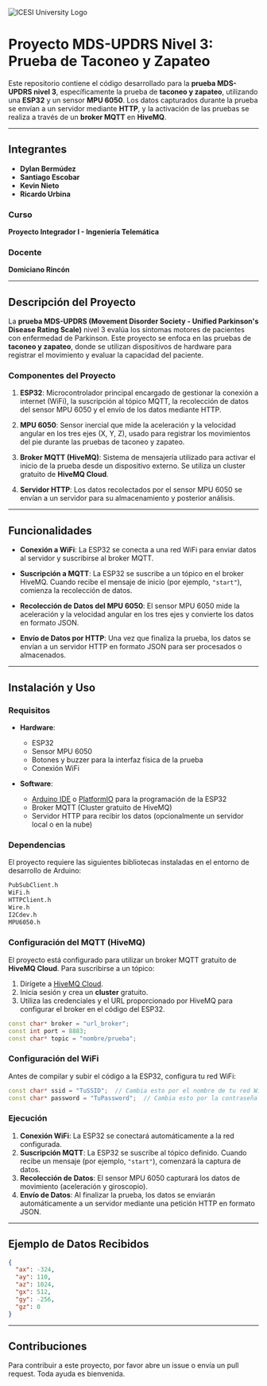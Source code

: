 ![ICESI University Logo](https://www.icesi.edu.co/launiversidad/images/La_universidad/logo_icesi.png)

# Proyecto MDS-UPDRS Nivel 3: Prueba de Taconeo y Zapateo

Este repositorio contiene el código desarrollado para la **prueba MDS-UPDRS nivel 3**, específicamente la prueba de **taconeo y zapateo**, utilizando una **ESP32** y un sensor **MPU 6050**. Los datos capturados durante la prueba se envían a un servidor mediante **HTTP**, y la activación de las pruebas se realiza a través de un **broker MQTT** en **HiveMQ**.

---

## Integrantes

- **Dylan Bermúdez**
- **Santiago Escobar**
- **Kevin Nieto**
- **Ricardo Urbina**

### Curso
**Proyecto Integrador I - Ingeniería Telemática**

### Docente
**Domiciano Rincón**

---

## Descripción del Proyecto

La **prueba MDS-UPDRS (Movement Disorder Society - Unified Parkinson's Disease Rating Scale)** nivel 3 evalúa los síntomas motores de pacientes con enfermedad de Parkinson. Este proyecto se enfoca en las pruebas de **taconeo y zapateo**, donde se utilizan dispositivos de hardware para registrar el movimiento y evaluar la capacidad del paciente.

### Componentes del Proyecto

1. **ESP32**: Microcontrolador principal encargado de gestionar la conexión a internet (WiFi), la suscripción al tópico MQTT, la recolección de datos del sensor MPU 6050 y el envío de los datos mediante HTTP.
   
2. **MPU 6050**: Sensor inercial que mide la aceleración y la velocidad angular en los tres ejes (X, Y, Z), usado para registrar los movimientos del pie durante las pruebas de taconeo y zapateo.

3. **Broker MQTT (HiveMQ)**: Sistema de mensajería utilizado para activar el inicio de la prueba desde un dispositivo externo. Se utiliza un cluster gratuito de **HiveMQ Cloud**.

4. **Servidor HTTP**: Los datos recolectados por el sensor MPU 6050 se envían a un servidor para su almacenamiento y posterior análisis.

---

## Funcionalidades

- **Conexión a WiFi**: La ESP32 se conecta a una red WiFi para enviar datos al servidor y suscribirse al broker MQTT.
  
- **Suscripción a MQTT**: La ESP32 se suscribe a un tópico en el broker HiveMQ. Cuando recibe el mensaje de inicio (por ejemplo, `"start"`), comienza la recolección de datos.

- **Recolección de Datos del MPU 6050**: El sensor MPU 6050 mide la aceleración y la velocidad angular en los tres ejes y convierte los datos en formato JSON.

- **Envío de Datos por HTTP**: Una vez que finaliza la prueba, los datos se envían a un servidor HTTP en formato JSON para ser procesados o almacenados.

---

## Instalación y Uso

### Requisitos

- **Hardware**:
  - ESP32
  - Sensor MPU 6050
  - Botones y buzzer para la interfaz física de la prueba
  - Conexión WiFi
  
- **Software**:
  - [Arduino IDE](https://www.arduino.cc/en/software) o [PlatformIO](https://platformio.org/) para la programación de la ESP32
  - Broker MQTT (Cluster gratuito de HiveMQ)
  - Servidor HTTP para recibir los datos (opcionalmente un servidor local o en la nube)

### Dependencias

El proyecto requiere las siguientes bibliotecas instaladas en el entorno de desarrollo de Arduino:

```bash
PubSubClient.h
WiFi.h
HTTPClient.h
Wire.h
I2Cdev.h
MPU6050.h
```

### Configuración del MQTT (HiveMQ)

El proyecto está configurado para utilizar un broker MQTT gratuito de **HiveMQ Cloud**. Para suscribirse a un tópico:

1. Dirígete a [HiveMQ Cloud](https://www.hivemq.com/mqtt-cloud-broker/).
2. Inicia sesión y crea un **cluster** gratuito.
3. Utiliza las credenciales y el URL proporcionado por HiveMQ para configurar el broker en el código del ESP32.

```cpp
const char* broker = "url_broker";
const int port = 8883;
const char* topic = "nombre/prueba";
```

### Configuración del WiFi

Antes de compilar y subir el código a la ESP32, configura tu red WiFi:

```cpp
const char* ssid = "TuSSID";  // Cambia esto por el nombre de tu red WiFi
const char* password = "TuPassword";  // Cambia esto por la contraseña de tu WiFi
```

### Ejecución

1. **Conexión WiFi**: La ESP32 se conectará automáticamente a la red configurada.
2. **Suscripción MQTT**: La ESP32 se suscribe al tópico definido. Cuando recibe un mensaje (por ejemplo, `"start"`), comenzará la captura de datos.
3. **Recolección de Datos**: El sensor MPU 6050 capturará los datos de movimiento (aceleración y giroscopio).
4. **Envío de Datos**: Al finalizar la prueba, los datos se enviarán automáticamente a un servidor mediante una petición HTTP en formato JSON.

---

## Ejemplo de Datos Recibidos

```json
{
  "ax": -324,
  "ay": 110,
  "az": 1024,
  "gx": 512,
  "gy": -256,
  "gz": 0
}
```

---

## Contribuciones

Para contribuir a este proyecto, por favor abre un issue o envía un pull request. Toda ayuda es bienvenida.

